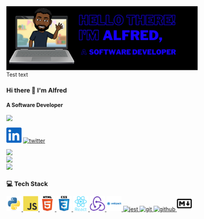 <div align="center">
  <img src="sale.png" width="1000"/>
</div>

<div style=>
  Test text
</div>

### Hi there 👋 I'm Alfred
#### A Software Developer
[![](https://visitcount.itsvg.in/api?id=badger-99&label=Profile%20Views&color=1&icon=5&pretty=true)](https://visitcount.itsvg.in)

<!--
**badger-99/badger-99** is a ✨ _special_ ✨ repository because its `README.md` (this file) appears on your GitHub profile.

Here are some ideas to get you started:

- 🔭 I’m currently working on ...
- 🌱 I’m currently learning ...
- 👯 I’m looking to collaborate on ...
- 🤔 I’m looking for help with ...
- 💬 Ask me about ...
- 📫 How to reach me: ...
- 😄 Pronouns: ...
- ⚡ Fun fact: ...
-->
[<img src='linkedin-color.svg' alt='linkedin' height='40'>](https://www.linkedin.com/in/https://www.linkedin.com/in/alfredm-7b41a0270/)  [<img src='https://upload.wikimedia.org/wikipedia/commons/c/ce/X_logo_2023.svg' alt='twitter' height='40' >](https://twitter.com/https://twitter.com/AlfredMkg)  

![](https://github-readme-stats.vercel.app/api?username=badger-99&bg_color=000000&title_color=1600FF&text_color=ffffff&hide_border=false&include_all_commits=false&count_private=true)<br/>
![](https://github-readme-streak-stats.herokuapp.com/?user=badger-99&theme=transparent&background=000000&stroke=ffffff&fire=1600ff&ring=1600FF&currStreakNum=ffffff&sideNums=ffffff&currStreakLabel=ffffff&sideLabels=ffffff&dates=ffffff&hide_border=false)<br/>
![](https://github-readme-stats.vercel.app/api/top-langs/?username=badger-99&&bg_color=000000&title_color=1600ff&text_color=ffffff&hide_border=false&include_all_commits=false&count_private=true&layout=compact) 


### 💻 Tech Stack
<p align="left"> 
  <a href="https://www.python.org" target="_blank" rel="noreferrer"> <img src="https://raw.githubusercontent.com/devicons/devicon/master/icons/python/python-original.svg" alt="python" width="40" height="40"/> </a>
  <a href="https://developer.mozilla.org/en-US/docs/Web/JavaScript" target="_blank" rel="noreferrer"> <img src="https://raw.githubusercontent.com/devicons/devicon/master/icons/javascript/javascript-original.svg" alt="javascript" width="40" height="40"/> </a>
  <a href="https://www.w3.org/html/" target="_blank" rel="noreferrer"> <img src="https://raw.githubusercontent.com/devicons/devicon/master/icons/html5/html5-original-wordmark.svg" alt="html5" width="40" height="40"/> </a>
  <a href="https://www.w3schools.com/css/" target="_blank" rel="noreferrer"> <img src="https://raw.githubusercontent.com/devicons/devicon/master/icons/css3/css3-original-wordmark.svg" alt="css3" width="40" height="40"/> </a>
  <a href="https://reactjs.org/" target="_blank" rel="noreferrer"> <img src="https://raw.githubusercontent.com/devicons/devicon/master/icons/react/react-original-wordmark.svg" alt="react" width="40" height="40"/> </a>
  <a href="https://redux.js.org" target="_blank" rel="noreferrer"> <img src="https://raw.githubusercontent.com/devicons/devicon/master/icons/redux/redux-original.svg" alt="redux" width="40" height="40"/> </a>
  <a href="https://webpack.js.org" target="_blank" rel="noreferrer"> <img src="https://raw.githubusercontent.com/devicons/devicon/d00d0969292a6569d45b06d3f350f463a0107b0d/icons/webpack/webpack-original-wordmark.svg" alt="webpack" width="40" height="40"/> </a>
  <a href="https://jestjs.io" target="_blank" rel="noreferrer"> <img src="https://www.vectorlogo.zone/logos/jestjsio/jestjsio-icon.svg" alt="jest" width="40" height="40"/> </a>
  <a href="https://git-scm.com/" target="_blank" rel="noreferrer"> <img src="https://www.vectorlogo.zone/logos/git-scm/git-scm-icon.svg" alt="git" width="40" height="40"/> </a>
  <a href="https://github.com/badger-99" target="_blank" rel="noreferrer"> <img src='https://cdn.jsdelivr.net/npm/simple-icons@3.0.1/icons/github.svg' alt='github' height='40'> </a>
  <a href="https://www.markdownguide.org/" target="_blank" rel="noreferrer"> <img src="https://github.com/devicons/devicon/blob/master/icons/markdown/markdown-original.svg" alt="markdown" width="40" height="40"/> </a>
</p>

<!--
[![trophy](https://github-profile-trophy.vercel.app/?username=badger-99&theme=onestar)](https://github.com/ryo-ma/github-profile-trophy)
-->
